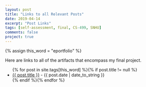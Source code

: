 ```yaml
---
layout: post
title: "Links to all Relevant Posts"
date: 2019-04-14
excerpt: "Post Links"
tags: [self-assessment, final, CS-499, SNHU]
comments: false
project: true
---
```


{% assign this_word = "eportfolio" %}

Here are links to all of the artifacts that encompass my final project.

<article>
	<ul>
    {% for post in site.tags[this_word] %}{% if post.title != null %}
        <li class="entry-title"><a href="{{ site.url }}{{ post.url }}" title="{{ post.title }}">{{ post.title }}</a> - {{ post.date | date_to_string }} </li>
    {% endif %}{% endfor %}
	</ul>
